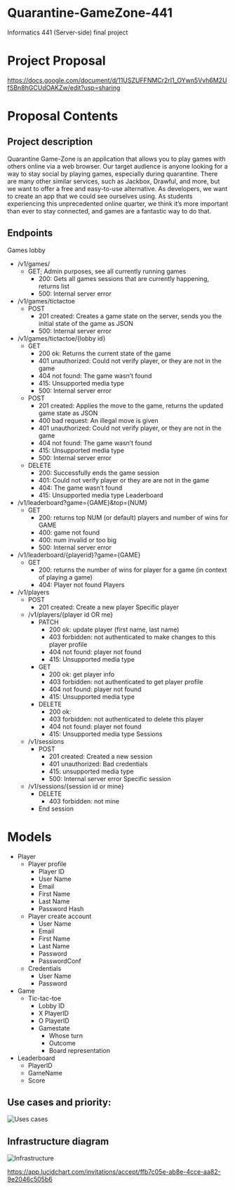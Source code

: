 # Quarantine-GameZone-441
Informatics 441 (Server-side) final project

# Project Proposal
https://docs.google.com/document/d/11USZUFFNMCr2rI1_OYwn5Vvh6M2UfSBn8hGCUdOAKZw/edit?usp=sharing

# Proposal Contents




## Project description
Quarantine Game-Zone is an application that allows you to play games with others online via a web browser.
Our target audience is anyone looking for a way to stay social by playing games, especially during quarantine. There are many other similar services, such as Jackbox, Drawful, and more, but we want to offer a free and easy-to-use alternative. As developers, we want to create an app that we could see ourselves using. As students experiencing this unprecedented online quarter, we think it’s more important than ever to stay connected, and games are a fantastic way to do that.


## Endpoints
Games lobby
   * /v1/games/
      * GET; Admin purposes, see all currently running games
         * 200: Gets all games sessions that are currently happening, returns list
         * 500: Internal server error
* /v1/games/tictactoe 
   * POST
      * 201 created: Creates a game state on the server, sends you the initial state of the game as JSON
      * 500: Internal server error
* /v1/games/tictactoe/{lobby id}
   * GET
      * 200 ok: Returns the current state of the game
      * 401 unauthorized: Could not verify player, or they are not in the game
      * 404 not found: The game wasn’t found
      * 415: Unsupported media type
      * 500: Internal server error
   * POST
      * 201 created: Applies the move to the game, returns the updated game state as JSON
      * 400 bad request: An illegal move is given
      * 401 unauthorized: Could not verify player, or they are not in the game 
      * 404 not found: The game wasn’t found
      * 415: Unsupported media type
      * 500: Internal server error
   * DELETE
      * 200: Successfully ends the game session
      * 401: Could not verify player or they are are not in the game
      * 404: The game wasn’t found
      * 415: Unsupported media type
Leaderboard
* /v1/leaderboard?game={GAME}&top={NUM}
   * GET
      * 200: returns top NUM (or default) players and number of wins for GAME
      * 400: game not found
      * 400: num invalid or too big
      * 500: Internal server error
* /v1/leaderboard/{playerid}?game={GAME}
   * GET
      * 200: returns the number of wins for player for a game (in context of playing a game)
      * 404: Player not found
Players
* /v1/players
   * POST
      * 201 created: Create a new player
Specific player
   * /v1/players/{player id OR me}
      * PATCH
         * 200 ok:  update player (first name, last name)
         * 403 forbidden: not authenticated to make changes to this player profile
         * 404 not found: player not found
         * 415: Unsupported media type
      * GET
         * 200 ok: get player info
         * 403 forbidden: not authenticated to get player profile
         * 404 not found: player not found
         * 415: Unsupported media type
      * DELETE
         * 200 ok:
         * 403 forbidden: not authenticated to delete this player
         * 404 not found: player not found
         * 415: Unsupported media type
Sessions
   * /v1/sessions
      * POST
         * 201 created: Created a new session
         * 401 unauthorized: Bad credentials
         * 415: unsupported media type
         * 500: Internal server error
Specific session
   * /v1/sessions/{session id or mine}
      * DELETE
         * 403 forbidden: not mine
      * End session


# Models


* Player
   * Player profile
      * Player ID
      * User Name
      * Email
      * First Name
      * Last Name
      * Password Hash
   * Player create account
      * User Name
      * Email
      * First Name
      * Last Name
      * Password
      * PasswordConf
   * Credentials
      * User Name
      * Password 
* Game
   * Tic-tac-toe
      * Lobby ID
      * X PlayerID
      * O PlayerID
      * Gamestate
         * Whose turn
         * Outcome
         * Board representation 
* Leaderboard
   * PlayerID
   * GameName
   * Score


## Use cases and priority:

![Uses cases](https://github.com/rafibayer/Quarantine-GameZone-441/blob/master/priorities.JPG)

## Infrastructure diagram

![Infrastructure](https://github.com/rafibayer/Quarantine-GameZone-441/blob/master/infrastructure.png)

https://app.lucidchart.com/invitations/accept/ffb7c05e-ab8e-4cce-aa82-9e2046c505b6

